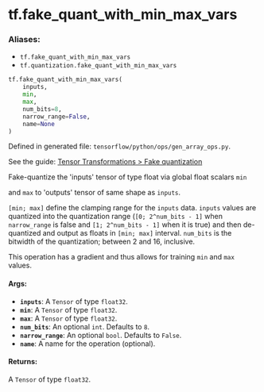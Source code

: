<div itemscope itemtype="http://developers.google.com/ReferenceObject">
<meta itemprop="name" content="tf.fake_quant_with_min_max_vars" />
</div>

# tf.fake_quant_with_min_max_vars

### Aliases:

* `tf.fake_quant_with_min_max_vars`
* `tf.quantization.fake_quant_with_min_max_vars`

``` python
tf.fake_quant_with_min_max_vars(
    inputs,
    min,
    max,
    num_bits=8,
    narrow_range=False,
    name=None
)
```



Defined in generated file: `tensorflow/python/ops/gen_array_ops.py`.

See the guide: [Tensor Transformations > Fake quantization](../../../api_guides/python/array_ops.md#Fake_quantization)

Fake-quantize the 'inputs' tensor of type float via global float scalars `min`

and `max` to 'outputs' tensor of same shape as `inputs`.

`[min; max]` define the clamping range for the `inputs` data.
`inputs` values are quantized into the quantization range (`[0; 2^num_bits - 1]`
when `narrow_range` is false and `[1; 2^num_bits - 1]` when it is true) and
then de-quantized and output as floats in `[min; max]` interval.
`num_bits` is the bitwidth of the quantization; between 2 and 16, inclusive.

This operation has a gradient and thus allows for training `min` and `max`
values.

#### Args:

* <b>`inputs`</b>: A `Tensor` of type `float32`.
* <b>`min`</b>: A `Tensor` of type `float32`.
* <b>`max`</b>: A `Tensor` of type `float32`.
* <b>`num_bits`</b>: An optional `int`. Defaults to `8`.
* <b>`narrow_range`</b>: An optional `bool`. Defaults to `False`.
* <b>`name`</b>: A name for the operation (optional).


#### Returns:

A `Tensor` of type `float32`.